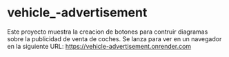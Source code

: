 # vehicle_-advertisement
Este proyecto muestra la creacion de botones para contruir diagramas sobre la publicidad de venta de coches.
Se lanza para ver en un navegador en la siguiente URL:
https://vehicle-advertisement.onrender.com
